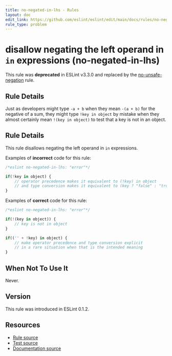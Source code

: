 ```yaml
---
title: no-negated-in-lhs - Rules
layout: doc
edit_link: https://github.com/eslint/eslint/edit/main/docs/rules/no-negated-in-lhs.md
rule_type: problem
---
```

<!-- Note: No pull requests accepted for this file. See README.md in the root directory for details. -->

# disallow negating the left operand in `in` expressions (no-negated-in-lhs)

This rule was **deprecated** in ESLint v3.3.0 and replaced by the [no-unsafe-negation](no-unsafe-negation) rule.

## Rule Details

Just as developers might type `-a + b` when they mean `-(a + b)` for the negative of a sum, they might type `!key in object` by mistake when they almost certainly mean `!(key in object)` to test that a key is not in an object.

## Rule Details

This rule disallows negating the left operand in `in` expressions.

Examples of **incorrect** code for this rule:

```js
/*eslint no-negated-in-lhs: "error"*/

if(!key in object) {
    // operator precedence makes it equivalent to (!key) in object
    // and type conversion makes it equivalent to (key ? "false" : "true") in object
}
```

Examples of **correct** code for this rule:

```js
/*eslint no-negated-in-lhs: "error"*/

if(!(key in object)) {
    // key is not in object
}

if(('' + !key) in object) {
    // make operator precedence and type conversion explicit
    // in a rare situation when that is the intended meaning
}
```

## When Not To Use It

Never.

## Version

This rule was introduced in ESLint 0.1.2.

## Resources

* [Rule source](https://github.com/eslint/eslint/tree/HEAD/lib/rules/no-negated-in-lhs.js)
* [Test source](https://github.com/eslint/eslint/tree/HEAD/tests/lib/rules/no-negated-in-lhs.js)
* [Documentation source](https://github.com/eslint/eslint/tree/HEAD/docs/rules/no-negated-in-lhs.md)
